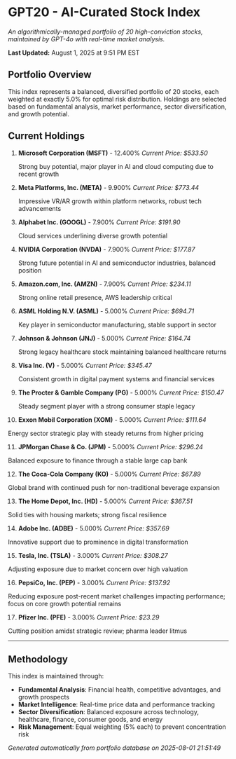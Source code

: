 # GPT20 - AI-Curated Stock Index

*An algorithmically-managed portfolio of 20 high-conviction stocks, maintained by GPT-4o with real-time market analysis.*

**Last Updated:** August 1, 2025 at 9:51 PM EST

## Portfolio Overview

This index represents a balanced, diversified portfolio of 20 stocks, each weighted at exactly 5.0% for optimal risk distribution. Holdings are selected based on fundamental analysis, market performance, sector diversification, and growth potential.

## Current Holdings

1. **Microsoft Corporation (MSFT)** - 12.400% 
   *Current Price: $533.50*
   
   Strong buy potential, major player in AI and cloud computing due to recent growth

2. **Meta Platforms, Inc. (META)** - 9.900% 
   *Current Price: $773.44*
   
   Impressive VR/AR growth within platform networks, robust tech advancements

3. **Alphabet Inc. (GOOGL)** - 7.900% 
   *Current Price: $191.90*
   
   Cloud services underlining diverse growth potential

4. **NVIDIA Corporation (NVDA)** - 7.900% 
   *Current Price: $177.87*
   
   Strong future potential in AI and semiconductor industries, balanced position

5. **Amazon.com, Inc. (AMZN)** - 7.900% 
   *Current Price: $234.11*
   
   Strong online retail presence, AWS leadership critical

6. **ASML Holding N.V. (ASML)** - 5.000% 
   *Current Price: $694.71*
   
   Key player in semiconductor manufacturing, stable support in sector

7. **Johnson & Johnson (JNJ)** - 5.000% 
   *Current Price: $164.74*
   
   Strong legacy healthcare stock maintaining balanced healthcare returns

8. **Visa Inc. (V)** - 5.000% 
   *Current Price: $345.47*
   
   Consistent growth in digital payment systems and financial services

9. **The Procter & Gamble Company (PG)** - 5.000% 
   *Current Price: $150.47*
   
   Steady segment player with a strong consumer staple legacy

10. **Exxon Mobil Corporation (XOM)** - 5.000% 
   *Current Price: $111.64*
   
   Energy sector strategic play with steady returns from higher pricing

11. **JPMorgan Chase & Co. (JPM)** - 5.000% 
   *Current Price: $296.24*
   
   Balanced exposure to finance through a stable large cap bank

12. **The Coca-Cola Company (KO)** - 5.000% 
   *Current Price: $67.89*
   
   Global brand with continued push for non-traditional beverage expansion

13. **The Home Depot, Inc. (HD)** - 5.000% 
   *Current Price: $367.51*
   
   Solid ties with housing markets; strong fiscal resilience

14. **Adobe Inc. (ADBE)** - 5.000% 
   *Current Price: $357.69*
   
   Innovative support due to prominence in digital transformation

15. **Tesla, Inc. (TSLA)** - 3.000% 
   *Current Price: $308.27*
   
   Adjusting exposure due to market concern over high valuation

16. **PepsiCo, Inc. (PEP)** - 3.000% 
   *Current Price: $137.92*
   
   Reducing exposure post-recent market challenges impacting performance; focus on core growth potential remains

17. **Pfizer Inc. (PFE)** - 3.000% 
   *Current Price: $23.29*
   
   Cutting position amidst strategic review; pharma leader litmus

---

## Methodology

This index is maintained through:
- **Fundamental Analysis**: Financial health, competitive advantages, and growth prospects
- **Market Intelligence**: Real-time price data and performance tracking
- **Sector Diversification**: Balanced exposure across technology, healthcare, finance, consumer goods, and energy
- **Risk Management**: Equal weighting (5% each) to prevent concentration risk

*Generated automatically from portfolio database on 2025-08-01 21:51:49*
